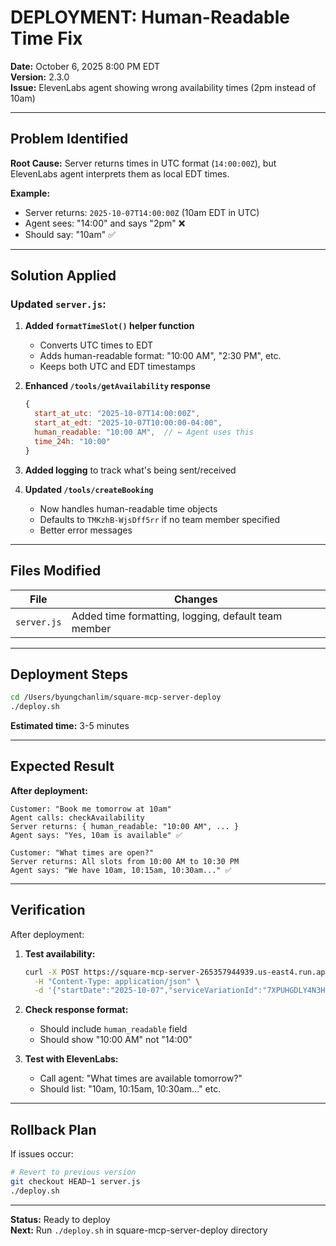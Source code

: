 # DEPLOYMENT: Human-Readable Time Fix

**Date:** October 6, 2025 8:00 PM EDT  
**Version:** 2.3.0  
**Issue:** ElevenLabs agent showing wrong availability times (2pm instead of 10am)

---

## Problem Identified

**Root Cause:** Server returns times in UTC format (`14:00:00Z`), but ElevenLabs agent interprets them as local EDT times.

**Example:**
- Server returns: `2025-10-07T14:00:00Z` (10am EDT in UTC)
- Agent sees: "14:00" and says "2pm" ❌
- Should say: "10am" ✅

---

## Solution Applied

### Updated `server.js`:

1. **Added `formatTimeSlot()` helper function**
   - Converts UTC times to EDT
   - Adds human-readable format: "10:00 AM", "2:30 PM", etc.
   - Keeps both UTC and EDT timestamps

2. **Enhanced `/tools/getAvailability` response**
   ```javascript
   {
     start_at_utc: "2025-10-07T14:00:00Z",
     start_at_edt: "2025-10-07T10:00:00-04:00",
     human_readable: "10:00 AM",  // ← Agent uses this
     time_24h: "10:00"
   }
   ```

3. **Added logging** to track what's being sent/received

4. **Updated `/tools/createBooking`**
   - Now handles human-readable time objects
   - Defaults to `TMKzhB-WjsDff5rr` if no team member specified
   - Better error messages

---

## Files Modified

| File | Changes |
|------|---------|
| `server.js` | Added time formatting, logging, default team member |

---

## Deployment Steps

```bash
cd /Users/byungchanlim/square-mcp-server-deploy
./deploy.sh
```

**Estimated time:** 3-5 minutes

---

## Expected Result

**After deployment:**

```
Customer: "Book me tomorrow at 10am"
Agent calls: checkAvailability
Server returns: { human_readable: "10:00 AM", ... }
Agent says: "Yes, 10am is available" ✅

Customer: "What times are open?"
Server returns: All slots from 10:00 AM to 10:30 PM
Agent says: "We have 10am, 10:15am, 10:30am..." ✅
```

---

## Verification

After deployment:

1. **Test availability:**
   ```bash
   curl -X POST https://square-mcp-server-265357944939.us-east4.run.app/tools/getAvailability \
     -H "Content-Type: application/json" \
     -d '{"startDate":"2025-10-07","serviceVariationId":"7XPUHGDLY4N3H2OWTHMIABKF"}'
   ```

2. **Check response format:**
   - Should include `human_readable` field
   - Should show "10:00 AM" not "14:00"

3. **Test with ElevenLabs:**
   - Call agent: "What times are available tomorrow?"
   - Should list: "10am, 10:15am, 10:30am..." etc.

---

## Rollback Plan

If issues occur:

```bash
# Revert to previous version
git checkout HEAD~1 server.js
./deploy.sh
```

---

**Status:** Ready to deploy  
**Next:** Run `./deploy.sh` in square-mcp-server-deploy directory
